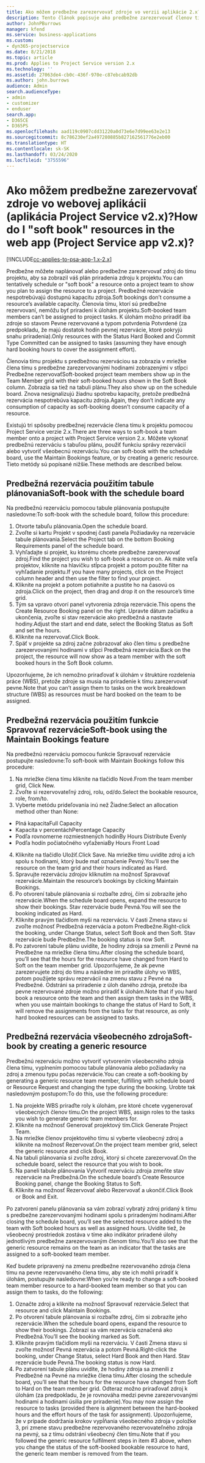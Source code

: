 ```yaml
---
title: Ako môžem predbežne zarezervovať zdroje vo verzii aplikácie 2.x?
description: Tento článok popisuje ako predbežne zarezervovať členov tímu projektu pomocou Project Service.
author: JohnPBurrows
manager: kfend
ms.service: business-applications
ms.custom:
- dyn365-projectservice
ms.date: 8/21/2018
ms.topic: article
ms.prod: Applies to Project Service version 2.x
ms.technology: ''
ms.assetid: 27063de4-cb0c-436f-970e-c87ebcab92db
ms.author: john.burrows
audience: Admin
search.audienceType:
- admin
- customizer
- enduser
search.app:
- D365CE
- D365PS
ms.openlocfilehash: aad119c0907cdd31220a0d73e6e7d99ee63e2e13
ms.sourcegitcommit: 8c786230ef2a497280885b827162561776e2eb00
ms.translationtype: HT
ms.contentlocale: sk-SK
ms.lasthandoff: 03/24/2020
ms.locfileid: "3755596"
---
```

# <a name="how-do-i-soft-book-resources-in-the-web-app-project-service-app-v2x"></a><span data-ttu-id="d8016-103">Ako môžem predbežne zarezervovať zdroje vo webovej aplikácii (aplikácia Project Service v2.x)?</span><span class="sxs-lookup"><span data-stu-id="d8016-103">How do I "soft book" resources in the web app (Project Service app v2.x)?</span></span>

[!INCLUDE[cc-applies-to-psa-app-1.x-2.x](../includes/cc-applies-to-psa-app-1x-2x.md)]

<span data-ttu-id="d8016-104">Predbežne môžete naplánovať alebo predbežne zarezervovať zdroj do tímu projektu, aby sa zobrazil váš plán priradenia zdroju k projektu.</span><span class="sxs-lookup"><span data-stu-id="d8016-104">You can tentatively schedule or "soft book" a resource onto a project team to show you plan to assign the resource to a project.</span></span> <span data-ttu-id="d8016-105">Predbežné rezervácie nespotrebúvajú dostupnú kapacitu zdroja.</span><span class="sxs-lookup"><span data-stu-id="d8016-105">Soft bookings don’t consume a resource’s available capacity.</span></span> <span data-ttu-id="d8016-106">Členovia tímu, ktorí sú predbežne rezervovaní, nemôžu byť priradení k úlohám projektu.</span><span class="sxs-lookup"><span data-stu-id="d8016-106">Soft-booked team members can’t be assigned to project tasks.</span></span> <span data-ttu-id="d8016-107">K úlohám možno priradiť iba zdroje so stavom Pevne rezervované a typom potvrdenia Potvrdené (za predpokladu, že majú dostatok hodín pevnej rezervácie, ktoré pokryjú snahu priradenia).</span><span class="sxs-lookup"><span data-stu-id="d8016-107">Only resources with the Status Hard Booked and Commit Type Committed can be assigned to tasks (assuming they have enough hard booking hours to cover the assignment effort).</span></span>

<span data-ttu-id="d8016-108">Členovia tímu projektu s predbežnou rezerváciou sa zobrazia v mriežke člena tímu s predbežne zarezervovanými hodinami zobrazenými v stĺpci Predbežne rezervovať</span><span class="sxs-lookup"><span data-stu-id="d8016-108">Soft-booked project team members show up in the Team Member grid with their soft-booked hours shown in the Soft Book column.</span></span> <span data-ttu-id="d8016-109">Zobrazia sa tiež na tabuli plánu.</span><span class="sxs-lookup"><span data-stu-id="d8016-109">They also show up on the schedule board.</span></span> <span data-ttu-id="d8016-110">Znova nesignalizujú žiadnu spotrebu kapacity, pretože predbežná rezervácia nespotrebúva kapacitu zdroja.</span><span class="sxs-lookup"><span data-stu-id="d8016-110">Again, they don’t indicate any consumption of capacity as soft-booking doesn’t consume capacity of a resource.</span></span>

<span data-ttu-id="d8016-111">Existujú tri spôsoby predbežnej rezervácie člena tímu k projektu pomocou Project Service verzie 2.x.</span><span class="sxs-lookup"><span data-stu-id="d8016-111">There are three ways to soft-book a team member onto a project with Project Service version 2.x.</span></span> <span data-ttu-id="d8016-112">Môžete vykonať predbežnú rezerváciu s tabuľou plánu, použiť funkciu správy rezervácií alebo vytvoriť všeobecnú rezerváciu.</span><span class="sxs-lookup"><span data-stu-id="d8016-112">You can soft-book with the schedule board, use the Maintain Bookings feature, or by creating a generic resource.</span></span> <span data-ttu-id="d8016-113">Tieto metódy sú popísané nižšie.</span><span class="sxs-lookup"><span data-stu-id="d8016-113">These methods are described below.</span></span>

## <a name="soft-book-with-the-schedule-board"></a><span data-ttu-id="d8016-114">Predbežná rezervácia použitím tabule plánovania</span><span class="sxs-lookup"><span data-stu-id="d8016-114">Soft-book with the schedule board</span></span>

<span data-ttu-id="d8016-115">Na predbežnú rezerváciu pomocou tabule plánovania postupujte nasledovne:</span><span class="sxs-lookup"><span data-stu-id="d8016-115">To soft-book with the schedule board, follow this procedure:</span></span> 
1. <span data-ttu-id="d8016-116">Otvorte tabuľu plánovania.</span><span class="sxs-lookup"><span data-stu-id="d8016-116">Open the schedule board.</span></span>
2. <span data-ttu-id="d8016-117">Zvoľte si kartu Projekt v spodnej časti panela Požiadavky na rezervácie tabule plánovania.</span><span class="sxs-lookup"><span data-stu-id="d8016-117">Select the Project tab on the bottom Booking Requirements panel of the schedule board.</span></span>
3. <span data-ttu-id="d8016-118">Vyhľadajte si projekt, ku ktorému chcete predbežne zarezervovať zdroj.</span><span class="sxs-lookup"><span data-stu-id="d8016-118">Find the project you wish to soft-book a resource on.</span></span> <span data-ttu-id="d8016-119">Ak máte veľa projektov, kliknite na hlavičku stĺpca projekt a potom použite filter na vyhľadanie projektu.</span><span class="sxs-lookup"><span data-stu-id="d8016-119">If you have many projects, click on the Project column header and then use the filter to find your project.</span></span>
4. <span data-ttu-id="d8016-120">Kliknite na projekt a potom potiahnite a pustite ho na časovú os zdroja.</span><span class="sxs-lookup"><span data-stu-id="d8016-120">Click on the project, then drag and drop it on the resource’s time grid.</span></span>
5. <span data-ttu-id="d8016-121">Tým sa vpravo otvorí panel vytvorenia zdroja rezervácie.</span><span class="sxs-lookup"><span data-stu-id="d8016-121">This opens the Create Resource Booking panel on the right.</span></span> <span data-ttu-id="d8016-122">Upravte dátum začiatku a ukončenia, zvoľte si stav rezervácie ako predbežná a nastavte hodiny.</span><span class="sxs-lookup"><span data-stu-id="d8016-122">Adjust the start and end date, select the Booking Status as Soft and set the hours.</span></span> 
6. <span data-ttu-id="d8016-123">Kliknite na rezervovať.</span><span class="sxs-lookup"><span data-stu-id="d8016-123">Click Book.</span></span>
7. <span data-ttu-id="d8016-124">Späť v projekte sa zdroj začne zobrazovať ako člen tímu s predbežne zarezervovanými hodinami v stĺpci Predbežná rezervácia.</span><span class="sxs-lookup"><span data-stu-id="d8016-124">Back on the project, the resource will now show as a team member with the soft booked hours in the Soft Book column.</span></span>

<span data-ttu-id="d8016-125">Upozorňujeme, že ich nemožno priraďovať k úlohám v štruktúre rozdelenia práce (WBS), pretože zdroje sa musia na priradenie k tímu zarezervovať pevne.</span><span class="sxs-lookup"><span data-stu-id="d8016-125">Note that you can’t assign them to tasks on the work breakdown structure (WBS) as resources must be hard booked on the team to be assigned.</span></span>

## <a name="soft-book-using-the-maintain-bookings-feature"></a><span data-ttu-id="d8016-126">Predbežná rezervácia použitím funkcie Spravovať rezervácie</span><span class="sxs-lookup"><span data-stu-id="d8016-126">Soft-book using the Maintain Bookings feature</span></span>

<span data-ttu-id="d8016-127">Na predbežnú rezerváciu pomocou funkcie Spravovať rezervácie postupujte nasledovne:</span><span class="sxs-lookup"><span data-stu-id="d8016-127">To soft-book with Maintain Bookings follow this procedure:</span></span>
1. <span data-ttu-id="d8016-128">Na mriežke člena tímu kliknite na tlačidlo Nové.</span><span class="sxs-lookup"><span data-stu-id="d8016-128">From the team member grid, Click New.</span></span>
2. <span data-ttu-id="d8016-129">Zvoľte si rezervovateľný zdroj, rolu, od/do.</span><span class="sxs-lookup"><span data-stu-id="d8016-129">Select the bookable resource, role, from/to.</span></span>
3. <span data-ttu-id="d8016-130">Vyberte metódu prideľovania inú než Žiadne:</span><span class="sxs-lookup"><span data-stu-id="d8016-130">Select an allocation method other than None:</span></span>
- <span data-ttu-id="d8016-131">Plná kapacita</span><span class="sxs-lookup"><span data-stu-id="d8016-131">Full Capacity</span></span>
- <span data-ttu-id="d8016-132">Kapacita v percentách</span><span class="sxs-lookup"><span data-stu-id="d8016-132">Percentage Capacity</span></span>
- <span data-ttu-id="d8016-133">Podľa rovnomerne rozmiestnených hodín</span><span class="sxs-lookup"><span data-stu-id="d8016-133">By Hours Distribute Evenly</span></span>
- <span data-ttu-id="d8016-134">Podľa hodín počiatočného vyťaženia</span><span class="sxs-lookup"><span data-stu-id="d8016-134">By Hours Front Load</span></span>
4. <span data-ttu-id="d8016-135">Kliknite na tlačidlo Uložiť.</span><span class="sxs-lookup"><span data-stu-id="d8016-135">Click Save.</span></span> <span data-ttu-id="d8016-136">Na mriežke tímu uvidíte zdroj a ich spolu s hodinami, ktorý bude mať označenie Pevný.</span><span class="sxs-lookup"><span data-stu-id="d8016-136">You’ll see the resource on the team grid and their hours indicated as Hard.</span></span>
5. <span data-ttu-id="d8016-137">Spravujte rezerváciu zdrojov kliknutím na možnosť Spravovať rezervácie.</span><span class="sxs-lookup"><span data-stu-id="d8016-137">Maintain the resource’s bookings by clicking Maintain Bookings.</span></span>
6. <span data-ttu-id="d8016-138">Po otvorení tabule plánovania si rozbaľte zdroj, čím si zobrazíte jeho rezervácie.</span><span class="sxs-lookup"><span data-stu-id="d8016-138">When the schedule board opens, expand the resource to show their bookings.</span></span> <span data-ttu-id="d8016-139">Stav rezervácie bude Pevná.</span><span class="sxs-lookup"><span data-stu-id="d8016-139">You will see the booking indicated as Hard.</span></span>
7. <span data-ttu-id="d8016-140">Kliknite pravým tlačidlom myši na rezerváciu. V časti Zmena stavu si zvoľte možnosť Predbežná rezervácia a potom Predbežne.</span><span class="sxs-lookup"><span data-stu-id="d8016-140">Right-click the booking, under Change Status, select Soft Book and then Soft.</span></span> <span data-ttu-id="d8016-141">Stav rezervácie bude Predbežne.</span><span class="sxs-lookup"><span data-stu-id="d8016-141">The booking status is now Soft.</span></span>
8. <span data-ttu-id="d8016-142">Po zatvorení tabule plánu uvidíte, že hodiny zdroja sa zmenili z Pevné na Predbežne na mriežke člena tímu.</span><span class="sxs-lookup"><span data-stu-id="d8016-142">After closing the schedule board, you’ll see that the hours for the resource have changed from Hard to Soft on the team member grid.</span></span>
<span data-ttu-id="d8016-143">Upozorňujeme, že ak pevne zarezervujete zdroj do tímu a následne im priradíte úlohy vo WBS, potom použijete správu rezervácií na zmenu stavu z Pevné na Predbežné. Odstráni sa priradenie z úloh daného zdroja, pretože iba pevne rezervované zdroje možno priradiť k úlohám.</span><span class="sxs-lookup"><span data-stu-id="d8016-143">Note that if you hard book a resource onto the team and then assign them tasks in the WBS, when you use maintain bookings to change the status of Hard to Soft, it will remove the assignments from the tasks for that resource, as only hard booked resources can be assigned to tasks.</span></span>

## <a name="soft-book-by-creating-a-generic-resource"></a><span data-ttu-id="d8016-144">Predbežná rezervácia všeobecného zdroja</span><span class="sxs-lookup"><span data-stu-id="d8016-144">Soft-book by creating a generic resource</span></span>

<span data-ttu-id="d8016-145">Predbežnú rezerváciu možno vytvoriť vytvorením všeobecného zdroja člena tímu, vyplnením pomocou tabule plánovania alebo požiadavky na zdroj a zmenou typu počas rezervácie.</span><span class="sxs-lookup"><span data-stu-id="d8016-145">You can create a soft-booking by generating a generic resource team member, fulfilling with schedule board or Resource Request and changing the type during the booking.</span></span>
<span data-ttu-id="d8016-146">Urobte tak nasledovným postupom:</span><span class="sxs-lookup"><span data-stu-id="d8016-146">To do this, use the following procedure:</span></span>

1. <span data-ttu-id="d8016-147">Na projekte WBS priraďte roly k úlohám, pre ktoré chcete vygenerovať všeobecných členov tímu.</span><span class="sxs-lookup"><span data-stu-id="d8016-147">On the project WBS, assign roles to the tasks you wish to generate generic team members for.</span></span>
2. <span data-ttu-id="d8016-148">Kliknite na možnosť Generovať projektový tím.</span><span class="sxs-lookup"><span data-stu-id="d8016-148">Click Generate Project Team.</span></span>
3. <span data-ttu-id="d8016-149">Na mriežke členov projektového tímu si vyberte všeobecný zdroj a kliknite na možnosť Rezervovať.</span><span class="sxs-lookup"><span data-stu-id="d8016-149">On the project team member grid, select the generic resource and click Book.</span></span>
4. <span data-ttu-id="d8016-150">Na tabuli plánovania si zvoľte zdroj, ktorý si chcete zarezervovať.</span><span class="sxs-lookup"><span data-stu-id="d8016-150">On the schedule board, select the resource that you wish to book.</span></span>
5. <span data-ttu-id="d8016-151">Na paneli tabule plánovania Vytvoriť rezerváciu zdroja zmeňte stav rezervácie na Predbežná.</span><span class="sxs-lookup"><span data-stu-id="d8016-151">On the schedule board’s Create Resource Booking panel, change the Booking Status to Soft.</span></span>
6. <span data-ttu-id="d8016-152">Kliknite na možnosť Rezervovať alebo Rezervovať a ukončiť.</span><span class="sxs-lookup"><span data-stu-id="d8016-152">Click Book or Book and Exit.</span></span>

<span data-ttu-id="d8016-153">Po zatvorení panelu plánovania sa vám zobrazí vybratý zdroj pridaný k tímu s predbežne zarezervovanými hodinami spolu s priradenými hodinami.</span><span class="sxs-lookup"><span data-stu-id="d8016-153">After closing the schedule board, you’ll see the selected resource added to the team with Soft booked hours as well as assigned hours.</span></span> <span data-ttu-id="d8016-154">Uvidíte tiež, že všeobecný prostriedok zostáva v tíme ako indikátor priradené úlohy jednotlivým predbežne zarezervovaným členom tímu.</span><span class="sxs-lookup"><span data-stu-id="d8016-154">You’ll also see that the generic resource remains on the team as an indicator that the tasks are assigned to a soft-booked team member.</span></span>

<span data-ttu-id="d8016-155">Keď budete pripravený na zmenu predbežne rezervovaného zdroja člena tímu na pevne rezervovaného člena tímu, aby ste ich mohli priradiť k úlohám, postupujte nasledovne:</span><span class="sxs-lookup"><span data-stu-id="d8016-155">When you’re ready to change a soft-booked team member resource to a hard-booked team member so that you can assign them to tasks, do the following:</span></span>

1. <span data-ttu-id="d8016-156">Označte zdroj a kliknite na možnosť Spravovať rezervácie.</span><span class="sxs-lookup"><span data-stu-id="d8016-156">Select that resource and click Maintain Bookings.</span></span>
2. <span data-ttu-id="d8016-157">Po otvorení tabule plánovania si rozbaľte zdroj, čím si zobrazíte jeho rezervácie.</span><span class="sxs-lookup"><span data-stu-id="d8016-157">When the schedule board opens, expand the resource to show their bookings.</span></span> <span data-ttu-id="d8016-158">Zobrazí sa vám rezervácia označená ako Predbežná.</span><span class="sxs-lookup"><span data-stu-id="d8016-158">You’ll see the booking marked as Soft.</span></span>
3. <span data-ttu-id="d8016-159">Kliknite pravým tlačidlom myši na rezerváciu. V časti Zmena stavu si zvoľte možnosť Pevná rezervácia a potom Pevná.</span><span class="sxs-lookup"><span data-stu-id="d8016-159">Right-click the booking, under Change Status, select Hard Book and then Hard.</span></span> <span data-ttu-id="d8016-160">Stav rezervácie bude Pevná.</span><span class="sxs-lookup"><span data-stu-id="d8016-160">The booking status is now Hard.</span></span>
4. <span data-ttu-id="d8016-161">Po zatvorení tabule plánu uvidíte, že hodiny zdroja sa zmenili z Predbežné na Pevné na mriežke člena tímu.</span><span class="sxs-lookup"><span data-stu-id="d8016-161">After closing the schedule board, you’ll see that the hours for the resource have changed from Soft to Hard on the team member grid.</span></span> <span data-ttu-id="d8016-162">Odteraz možno priraďovať zdroj k úlohám (za predpokladu, že je rovnováha medzi pevne zarezervovanými hodinami a hodinami úsilia pre priradenie).</span><span class="sxs-lookup"><span data-stu-id="d8016-162">You may now assign the resource to tasks (provided there is alignment between the hard-booked hours and the effort hours of the task for assignment).</span></span> <span data-ttu-id="d8016-163">Upozorňujeme, že v prípade dodržania krokov vypĺňania všeobecného zdroja v položke 3, pri zmene stavu predbežne rezervovaného rezervovateľného zdroja na pevný, sa z tímu odstráni všeobecný člen tímu.</span><span class="sxs-lookup"><span data-stu-id="d8016-163">Note that if you followed the generic resource fulfilment steps in item #3 above, when you change the status of the soft-booked bookable resource to hard, the generic team member is removed from the team.</span></span>
